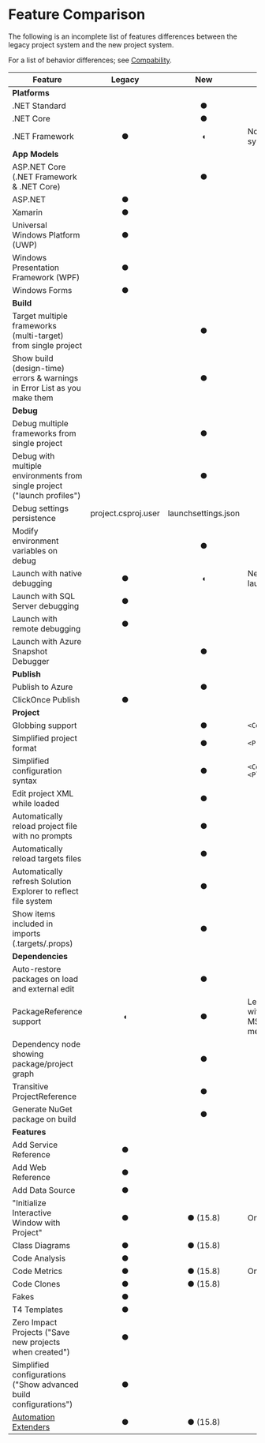 # Feature Comparison

The following is an incomplete list of features differences between the legacy project system and the new project system. 

For a list of behavior differences; see [Compability](compatibility.md).

**Feature**|**Legacy**|**New**|**Notes**
---|:---:|:---:|---
**Platforms**                                                               |
.NET Standard                                                               |          | ●
.NET Core                                                                   |          | ●
.NET Framework                                                              | ●        | ◖  | No designer/AppModel support for new project system
**App Models**                                                              |
ASP.NET Core (.NET Framework & .NET Core)                                   |          | ●
ASP.NET                                                                     | ●        |   
Xamarin                                                                     | ●        |   
Universal Windows Platform (UWP)                                            | ●        |   
Windows Presentation Framework (WPF)                                        | ●        |   
Windows Forms                                                               | ●        |   
**Build**|
Target multiple frameworks (multi-target) from single project               |          | ●
Show build (design-time) errors & warnings in Error List as you make them   |          | ●
**Debug**|
Debug multiple frameworks from single project                               |          | ●
Debug with multiple environments from single project ("launch profiles")    |          | ●
Debug settings persistence                                                  |project.csproj.user|launchsettings.json
Modify environment variables on debug                                       |          | ● 
Launch with native debugging                                                | ●        | ◖ | Need to put `"nativeDebugging": true` in launchsettings.json for new project system
Launch with SQL Server debugging                                            | ●        |   
Launch with remote debugging                                                | ●        |   
Launch with Azure Snapshot Debugger                                         |          | ●
**Publish**                                                                 |
Publish to Azure                                                            |          | ●
ClickOnce Publish                                                           | ●        |   
**Project**                                                                 |
Globbing support                                                            |          | ●    | `<Compile Include="*.cs" />`
Simplified project format                                                   |          | ●    | `<Project Sdk="Microsoft.Net.Sdk">`
Simplified configuration syntax                                             |          | ●    | `<Configurations>Debug;Release<Configurations>;<Platforms>AnyCPU;x64</Platforms>`
Edit project XML while loaded                                               |          | ●
Automatically reload project file with no prompts                           |          | ●
Automatically reload targets files                                          |          | ●
Automatically refresh Solution Explorer to reflect file system              |          | ●
Show items included in imports (.targets/.props)                            |          | ●
**Dependencies**|
Auto-restore packages on load and external edit                             |          | ● 
PackageReference support                                                    | ◖        | ● | Legacy does not reload package targets file without VS restart. Also does not support using MSBuild properties in name, version and metadata.
Dependency node showing package/project graph                               |          | ● 
Transitive ProjectReference                                                 |          | ●
Generate NuGet package on build                                             |          | ● 
**Features**|
Add Service Reference                                                       | ●        | 
Add Web Reference                                                           | ●        | 
Add Data Source                                                             | ●        | 
"Initialize Interactive Window with Project"                               | ●        | ● (15.8) | Only when targeting .NET Framework.
Class Diagrams                                                              | ●        | ● (15.8) |
Code Analysis                                                               | ●        | 
Code Metrics                                                                | ●        | ● (15.8) | Only when targeting .NET Framework.
Code Clones                                                                 | ●        | ● (15.8) | 
Fakes                                                                       | ●        | 
T4 Templates                                                                | ●        | 
Zero Impact Projects ("Save new projects when created")                     | ●        | 
Simplified configurations ("Show advanced build configurations")            | ●        | 
[Automation Extenders](https://msdn.microsoft.com/en-us/library/0y92k2w2.aspx)| ●        | ● (15.8) | 
